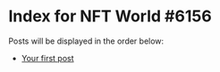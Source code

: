 # Index for NFT World #6156
Posts will be displayed in the order below:

- [Your first post](./001-first.md)

